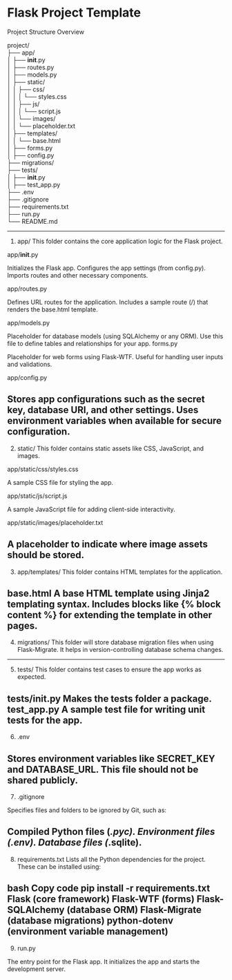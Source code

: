 # Flask Project Template
Project Structure Overview

project/                                                                                             
├── app/                                                  
│   ├── __init__.py                                            
│   ├── routes.py                                              
│   ├── models.py                                                        
│   ├── static/                                            
│   │   ├── css/                                          
│   │   │   └── styles.css                                                        
│   │   ├── js/                              
│   │   │   └── script.js                                                
│   │   └── images/                                                      
│   │       └── placeholder.txt                                                  
│   ├── templates/                                          
│   │   └── base.html                                
│   ├── forms.py                                                    
│   ├── config.py                                        
├── migrations/                                    
├── tests/                                              
│   ├── __init__.py                                                            
│   ├── test_app.py                                                      
├── .env                                                        
├── .gitignore                                                              
├── requirements.txt                                    
├── run.py                      
└── README.md                    



--------
1. app/
This folder contains the core application logic for the Flask project.

app/__init__.py

Initializes the Flask app.
Configures the app settings (from config.py).
Imports routes and other necessary components.

app/routes.py

Defines URL routes for the application.
Includes a sample route (/) that renders the base.html template.

app/models.py

Placeholder for database models (using SQLAlchemy or any ORM).
Use this file to define tables and relationships for your app.
forms.py

Placeholder for web forms using Flask-WTF.
Useful for handling user inputs and validations.

app/config.py

Stores app configurations such as the secret key, database URI, and other settings.
Uses environment variables when available for secure configuration.
--------
2. static/
This folder contains static assets like CSS, JavaScript, and images.

app/static/css/styles.css

A sample CSS file for styling the app.

app/static/js/script.js

A sample JavaScript file for adding client-side interactivity.

app/static/images/placeholder.txt

A placeholder to indicate where image assets should be stored.
--------
3. app/templates/
This folder contains HTML templates for the application.

base.html
A base HTML template using Jinja2 templating syntax.
Includes blocks like {% block content %} for extending the template in other pages.
--------
4. migrations/
This folder will store database migration files when using Flask-Migrate. It helps in version-controlling database schema changes.
--------
5. tests/
This folder contains test cases to ensure the app works as expected.

tests/__init__.py
Makes the tests folder a package.
test_app.py
A sample test file for writing unit tests for the app.
--------
6. .env

Stores environment variables like SECRET_KEY and DATABASE_URL. This file should not be shared publicly.
--------
7. .gitignore

Specifies files and folders to be ignored by Git, such as:

Compiled Python files (*.pyc).
Environment files (.env).
Database files (*.sqlite).
--------
8. requirements.txt
Lists all the Python dependencies for the project. These can be installed using:

bash
Copy code
pip install -r requirements.txt
Flask (core framework)
Flask-WTF (forms)
Flask-SQLAlchemy (database ORM)
Flask-Migrate (database migrations)
python-dotenv (environment variable management)
--------
9. run.py

The entry point for the Flask app. It initializes the app and starts the development server.

